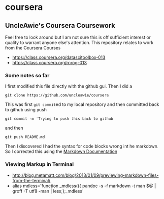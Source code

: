 # coursera

## UncleAwie's Coursera Coursework 

Feel free to look around but I am not sure this is off sufficient interest or quality to warrant anyone else's attention. 
This repository relates to work from the Coursera Courses 

 * https://class.coursera.org/datascitoolbox-013
 * https://class.coursera.org/rprog-013


### Some notes so far 
I first modified this file directly with the github gui. Then I did a
```
git clone https://github.com/uncleawie/coursera
```

This was first `git commit`ed to my local repository and then committed back to github using push 
```
git commit -m 'Trying to push this back to github
```
and then
```
git push README.md 
```

Then I discovered I had the syntax for code blocks wrong int he markdown.  So I corrected this using the [Markdown Documentation](https://help.github.com/articles/markdown-basics/)

### Viewing Markup in Terminal
 * http://blog.metamatt.com/blog/2013/01/09/previewing-markdown-files-from-the-terminal/
 * alias mdless='function _mdless(){ pandoc -s -f markdown -t man $@ | groff -T utf8 -man | less;};_mdless'






